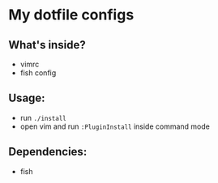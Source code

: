 # My dotfile configs

## What's inside?

- vimrc
- fish config

## Usage:

- run ```./install```
- open vim and run ```:PluginInstall``` inside command mode

## Dependencies:

- fish

